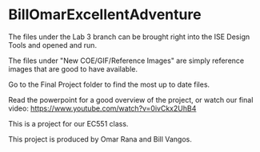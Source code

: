 # BillOmarExcellentAdventure

The files under the Lab 3 branch can be brought right into the ISE Design Tools and opened and run. 

The files under "New COE/GIF/Reference Images" are simply reference images that are good to have available. 

Go to the Final Project folder to find the most up to date files. 

Read the powerpoint for a good overview of the project, or watch our final video: https://www.youtube.com/watch?v=0ivCkx2UhB4

This is a project for our EC551 class. 

This project is produced by Omar Rana and Bill Vangos.  

